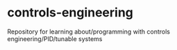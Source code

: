 # controls-engineering
Repository for learning about/programming with controls engineering/PID/tunable systems
